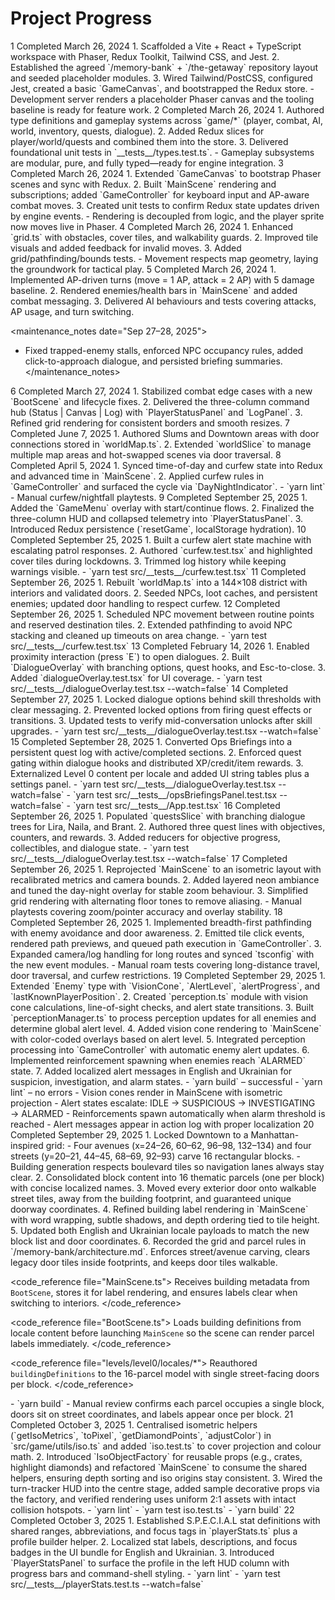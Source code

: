 # Project Progress

<step id="1" status="completed">
<step_metadata>
  <number>1</number>
  <title>Initialize the Project</title>
  <status>Completed</status>
  <date>March 26, 2024</date>
</step_metadata>

<tasks>
1. Scaffolded a Vite + React + TypeScript workspace with Phaser, Redux Toolkit, Tailwind CSS, and Jest.
2. Established the agreed `/memory-bank` + `/the-getaway` repository layout and seeded placeholder modules.
3. Wired Tailwind/PostCSS, configured Jest, created a basic `GameCanvas`, and bootstrapped the Redux store.
</tasks>

<notes>
- Development server renders a placeholder Phaser canvas and the tooling baseline is ready for feature work.
</notes>
</step>

<step id="2" status="completed">
<step_metadata>
  <number>2</number>
  <title>Structure the Project Files</title>
  <status>Completed</status>
  <date>March 26, 2024</date>
</step_metadata>

<tasks>
1. Authored type definitions and gameplay systems across `game/*` (player, combat, AI, world, inventory, quests, dialogue).
2. Added Redux slices for player/world/quests and combined them into the store.
3. Delivered foundational unit tests in `__tests__/types.test.ts`.
</tasks>

<notes>
- Gameplay subsystems are modular, pure, and fully typed—ready for engine integration.
</notes>
</step>

<step id="3" status="completed">
<step_metadata>
  <number>3</number>
  <title>Embed the Game Engine</title>
  <status>Completed</status>
  <date>March 26, 2024</date>
</step_metadata>

<tasks>
1. Extended `GameCanvas` to bootstrap Phaser scenes and sync with Redux.
2. Built `MainScene` rendering and subscriptions; added `GameController` for keyboard input and AP-aware combat moves.
3. Created unit tests to confirm Redux state updates driven by engine events.
</tasks>

<notes>
- Rendering is decoupled from logic, and the player sprite now moves live in Phaser.
</notes>
</step>

<step id="4" status="completed">
<step_metadata>
  <number>4</number>
  <title>Add Grid-Based Player Movement</title>
  <status>Completed</status>
  <date>March 26, 2024</date>
</step_metadata>

<tasks>
1. Enhanced `grid.ts` with obstacles, cover tiles, and walkability guards.
2. Improved tile visuals and added feedback for invalid moves.
3. Added grid/pathfinding/bounds tests.
</tasks>

<notes>
- Movement respects map geometry, laying the groundwork for tactical play.
</notes>
</step>

<step id="5" status="completed">
<step_metadata>
  <number>5</number>
  <title>Build a Basic Combat System</title>
  <status>Completed</status>
  <date>March 26, 2024</date>
</step_metadata>

<tasks>
1. Implemented AP-driven turns (move = 1 AP, attack = 2 AP) with 5 damage baseline.
2. Rendered enemies/health bars in `MainScene` and added combat messaging.
3. Delivered AI behaviours and tests covering attacks, AP usage, and turn switching.
</tasks>

<maintenance_notes date="Sep 27–28, 2025">
- Fixed trapped-enemy stalls, enforced NPC occupancy rules, added click-to-approach dialogue, and persisted briefing summaries.
</maintenance_notes>
</step>

<step id="6" status="completed">
<step_metadata>
  <number>6</number>
  <title>Introduce Cover Mechanics & UI Overhaul</title>
  <status>Completed</status>
  <date>March 27, 2024</date>
</step_metadata>

<tasks>
1. Stabilized combat edge cases with a new `BootScene` and lifecycle fixes.
2. Delivered the three-column command hub (Status | Canvas | Log) with `PlayerStatusPanel` and `LogPanel`.
3. Refined grid rendering for consistent borders and smooth resizes.
</tasks>
</step>

<step id="7" status="completed">
<step_metadata>
  <number>7</number>
  <title>Design a Small Explorable Map</title>
  <status>Completed</status>
  <date>June 7, 2025</date>
</step_metadata>

<tasks>
1. Authored Slums and Downtown areas with door connections stored in `worldMap.ts`.
2. Extended `worldSlice` to manage multiple map areas and hot-swapped scenes via door traversal.
</tasks>
</step>

<step id="8" status="completed">
<step_metadata>
  <number>8</number>
  <title>Add a Day-Night Cycle</title>
  <status>Completed</status>
  <date>April 5, 2024</date>
</step_metadata>

<tasks>
1. Synced time-of-day and curfew state into Redux and advanced time in `MainScene`.
2. Applied curfew rules in `GameController` and surfaced the cycle via `DayNightIndicator`.
</tasks>

<validation>
- `yarn lint`
- Manual curfew/nightfall playtests.
</validation>
</step>

<step id="9" status="completed">
<step_metadata>
  <number>9</number>
  <title>Establish Command Hub and Persisted Sessions</title>
  <status>Completed</status>
  <date>September 25, 2025</date>
</step_metadata>

<tasks>
1. Added the `GameMenu` overlay with start/continue flows.
2. Finalized the three-column HUD and collapsed telemetry into `PlayerStatusPanel`.
3. Introduced Redux persistence (`resetGame`, localStorage hydration).
</tasks>
</step>

<step id="10" status="completed">
<step_metadata>
  <number>10</number>
  <title>Harden Curfew Pressure and Cover Feedback</title>
  <status>Completed</status>
  <date>September 25, 2025</date>
</step_metadata>

<tasks>
1. Built a curfew alert state machine with escalating patrol responses.
2. Authored `curfew.test.tsx` and highlighted cover tiles during lockdowns.
3. Trimmed log history while keeping warnings visible.
</tasks>

<validation>
- `yarn test src/__tests__/curfew.test.tsx`
</validation>
</step>

<step id="11" status="completed">
<step_metadata>
  <number>11</number>
  <title>Expand Downtown into Enterable Megablocks</title>
  <status>Completed</status>
  <date>September 26, 2025</date>
</step_metadata>

<tasks>
1. Rebuilt `worldMap.ts` into a 144×108 district with interiors and validated doors.
2. Seeded NPCs, loot caches, and persistent enemies; updated door handling to respect curfew.
</tasks>
</step>

<step id="12" status="completed">
<step_metadata>
  <number>12</number>
  <title>Create an NPC with a Routine</title>
  <status>Completed</status>
  <date>September 26, 2025</date>
</step_metadata>

<tasks>
1. Scheduled NPC movement between routine points and reserved destination tiles.
2. Extended pathfinding to avoid NPC stacking and cleaned up timeouts on area change.
</tasks>

<validation>
- `yarn test src/__tests__/curfew.test.tsx`
</validation>
</step>

<step id="13" status="completed">
<step_metadata>
  <number>13</number>
  <title>Set Up a Dialogue System</title>
  <status>Completed</status>
  <date>February 14, 2026</date>
</step_metadata>

<tasks>
1. Enabled proximity interaction (press `E`) to open dialogues.
2. Built `DialogueOverlay` with branching options, quest hooks, and Esc-to-close.
3. Added `dialogueOverlay.test.tsx` for UI coverage.
</tasks>

<validation>
- `yarn test src/__tests__/dialogueOverlay.test.tsx --watch=false`
</validation>
</step>

<step id="14" status="completed">
<step_metadata>
  <number>14</number>
  <title>Add a Skill Check to Dialogue</title>
  <status>Completed</status>
  <date>September 27, 2025</date>
</step_metadata>

<tasks>
1. Locked dialogue options behind skill thresholds with clear messaging.
2. Prevented locked options from firing quest effects or transitions.
3. Updated tests to verify mid-conversation unlocks after skill upgrades.
</tasks>

<validation>
- `yarn test src/__tests__/dialogueOverlay.test.tsx --watch=false`
</validation>
</step>

<step id="15" status="completed">
<step_metadata>
  <number>15</number>
  <title>Implement a Simple Quest</title>
  <status>Completed</status>
  <date>September 28, 2025</date>
</step_metadata>

<tasks>
1. Converted Ops Briefings into a persistent quest log with active/completed sections.
2. Enforced quest gating within dialogue hooks and distributed XP/credit/item rewards.
3. Externalized Level 0 content per locale and added UI string tables plus a settings panel.
</tasks>

<validation>
- `yarn test src/__tests__/dialogueOverlay.test.tsx --watch=false`
- `yarn test src/__tests__/opsBriefingsPanel.test.tsx --watch=false`
- `yarn test src/__tests__/App.test.tsx`
</validation>
</step>

<step id="16" status="completed">
<step_metadata>
  <number>16</number>
  <title>Seed Dialogue and Quest Threads</title>
  <status>Completed</status>
  <date>September 26, 2025</date>
</step_metadata>

<tasks>
1. Populated `questsSlice` with branching dialogue trees for Lira, Naila, and Brant.
2. Authored three quest lines with objectives, counters, and rewards.
3. Added reducers for objective progress, collectibles, and dialogue state.
</tasks>

<validation>
- `yarn test src/__tests__/dialogueOverlay.test.tsx --watch=false`
</validation>
</step>

<step id="17" status="completed">
<step_metadata>
  <number>17</number>
  <title>Pivot Rendering to Neon Isometric Grid</title>
  <status>Completed</status>
  <date>September 26, 2025</date>
</step_metadata>

<tasks>
1. Reprojected `MainScene` to an isometric layout with recalibrated metrics and camera bounds.
2. Added layered neon ambiance and tuned the day-night overlay for stable zoom behaviour.
3. Simplified grid rendering with alternating floor tones to remove aliasing.
</tasks>

<validation>
- Manual playtests covering zoom/pointer accuracy and overlay stability.
</validation>
</step>

<step id="18" status="completed">
<step_metadata>
  <number>18</number>
  <title>Click-to-Move Navigation and Path Preview</title>
  <status>Completed</status>
  <date>September 26, 2025</date>
</step_metadata>

<tasks>
1. Implemented breadth-first pathfinding with enemy avoidance and door awareness.
2. Emitted tile click events, rendered path previews, and queued path execution in `GameController`.
3. Expanded camera/log handling for long routes and synced `tsconfig` with the new event modules.
</tasks>

<validation>
- Manual roam tests covering long-distance travel, door traversal, and curfew restrictions.
</validation>
</step>

<step id="19" status="completed">
<step_metadata>
  <number>19</number>
  <title>Implement Guard Perception & Alert States</title>
  <status>Completed</status>
  <date>September 29, 2025</date>
</step_metadata>

<tasks>
1. Extended `Enemy` type with `VisionCone`, `AlertLevel`, `alertProgress`, and `lastKnownPlayerPosition`.
2. Created `perception.ts` module with vision cone calculations, line-of-sight checks, and alert state transitions.
3. Built `perceptionManager.ts` to process perception updates for all enemies and determine global alert level.
4. Added vision cone rendering to `MainScene` with color-coded overlays based on alert level.
5. Integrated perception processing into `GameController` with automatic enemy alert updates.
6. Implemented reinforcement spawning when enemies reach `ALARMED` state.
7. Added localized alert messages in English and Ukrainian for suspicion, investigation, and alarm states.
</tasks>

<validation>
- `yarn build` – successful
- `yarn lint` – no errors
- Vision cones render in MainScene with isometric projection
- Alert states escalate: IDLE → SUSPICIOUS → INVESTIGATING → ALARMED
- Reinforcements spawn automatically when alarm threshold is reached
- Alert messages appear in action log with proper localization
</validation>
</step>

<step id="20" status="completed">
<step_metadata>
  <number>20</number>
  <title>Redesign World Map with NYC Grid Layout</title>
  <status>Completed</status>
  <date>September 29, 2025</date>
</step_metadata>

<tasks>
1. Locked Downtown to a Manhattan-inspired grid:
   - Four avenues (x=24–26, 60–62, 96–98, 132–134) and four streets (y=20–21, 44–45, 68–69, 92–93) carve 16 rectangular blocks.
   - Building generation respects boulevard tiles so navigation lanes always stay clear.
2. Consolidated block content into 16 thematic parcels (one per block) with concise localized names.
3. Moved every exterior door onto walkable street tiles, away from the building footprint, and guaranteed unique doorway coordinates.
4. Refined building label rendering in `MainScene` with word wrapping, subtle shadows, and depth ordering tied to tile height.
5. Updated both English and Ukrainian locale payloads to match the new block list and door coordinates.
6. Recorded the grid and parcel rules in `/memory-bank/architecture.md`.
</tasks>

<implementation>
<code_reference file="worldMap.ts">
Enforces street/avenue carving, clears legacy door tiles inside footprints, and keeps door tiles walkable.
</code_reference>

<code_reference file="MainScene.ts">
Receives building metadata from `BootScene`, stores it for label rendering, and ensures labels clear when switching to interiors.
</code_reference>

<code_reference file="BootScene.ts">
Loads building definitions from locale content before launching `MainScene` so the scene can render parcel labels immediately.
</code_reference>

<code_reference file="levels/level0/locales/*">
Reauthored `buildingDefinitions` to the 16-parcel model with single street-facing doors per block.
</code_reference>
</implementation>

<validation>
- `yarn build`
- Manual review confirms each parcel occupies a single block, doors sit on street coordinates, and labels appear once per block.
</validation>
</step>

<step id="21" status="completed">
<step_metadata>
  <number>21</number>
  <title>Transition Scene Rendering to Isometric 2.5-D</title>
  <status>Completed</status>
  <date>October 3, 2025</date>
</step_metadata>

<tasks>
1. Centralised isometric helpers (`getIsoMetrics`, `toPixel`, `getDiamondPoints`, `adjustColor`) in `src/game/utils/iso.ts` and added `iso.test.ts` to cover projection and colour math.
2. Introduced `IsoObjectFactory` for reusable props (e.g., crates, highlight diamonds) and refactored `MainScene` to consume the shared helpers, ensuring depth sorting and iso origins stay consistent.
3. Wired the turn-tracker HUD into the centre stage, added sample decorative props via the factory, and verified rendering uses uniform 2:1 assets with intact collision hotspots.
</tasks>

<validation>
- `yarn lint`
- `yarn test iso.test.ts`
- `yarn build`
</validation>
</step>

<step id="22" status="completed">
<step_metadata>
  <number>22</number>
  <title>Define Player Stats</title>
  <status>Completed</status>
  <date>October 3, 2025</date>
</step_metadata>

<tasks>
1. Established S.P.E.C.I.A.L stat definitions with shared ranges, abbreviations, and focus tags in `playerStats.ts` plus a profile builder helper.
2. Localized stat labels, descriptions, and focus badges in the UI bundle for English and Ukrainian.
3. Introduced `PlayerStatsPanel` to surface the profile in the left HUD column with progress bars and command-shell styling.
</tasks>

<validation>
- `yarn lint`
- `yarn test src/__tests__/playerStats.test.ts --watch=false`
</validation>
</step>
